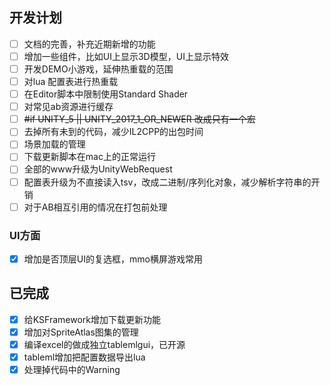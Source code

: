 ## 开发计划

- [ ] 文档的完善，补充近期新增的功能
- [ ] 增加一些组件，比如UI上显示3D模型，UI上显示特效
- [ ] 开发DEMO小游戏，延伸热重载的范围
- [ ] 对lua 配置表进行热重载
- [ ] 在Editor脚本中限制使用Standard Shader
- [ ] 对常见ab资源进行缓存
- [ ] ~~#if UNITY_5 || UNITY_2017_1_OR_NEWER 改成只有一个宏~~
- [ ] 去掉所有未到的代码，减少IL2CPP的出包时间
- [ ] 场景加载的管理
- [ ] 下载更新脚本在mac上的正常运行
- [ ] 全部的www升级为UnityWebRequest
- [ ] 配置表升级为不直接读入tsv，改成二进制/序列化对象，减少解析字符串的开销
- [ ] 对于AB相互引用的情况在打包前处理

### UI方面

- [x] 增加是否顶层UI的复选框，mmo横屏游戏常用

## 已完成

- [x] 给KSFramework增加下载更新功能
- [x] 增加对SpriteAtlas图集的管理
- [x] 编译excel的做成独立tablemlgui，已开源
- [x] tableml增加把配置数据导出lua
- [x] 处理掉代码中的Warning